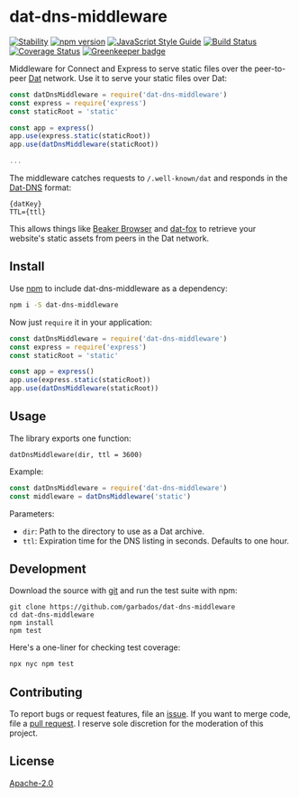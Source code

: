 # dat-dns-middleware

[![Stability](https://img.shields.io/badge/stability-experimental-orange.svg?style=flat-square)](https://nodejs.org/api/documentation.html#documentation_stability_index)
[![npm version](https://img.shields.io/npm/v/dat-dns-middleware.svg?style=flat-square)](https://www.npmjs.com/package/dat-dns-middleware)
[![JavaScript Style Guide](https://img.shields.io/badge/code_style-standard-brightgreen.svg?style=flat-square)](https://standardjs.com)
[![Build Status](https://img.shields.io/travis/garbados/dat-dns-middleware/master.svg?style=flat-square)](https://travis-ci.org/garbados/dat-dns-middleware)
[![Coverage Status](https://img.shields.io/coveralls/github/garbados/dat-dns-middleware.svg?style=flat-square)](https://coveralls.io/github/garbados/dat-dns-middleware?branch=master)
[![Greenkeeper badge](https://badges.greenkeeper.io/garbados/dat-dns-middleware.svg)](https://greenkeeper.io/)

Middleware for Connect and Express to serve static files over the peer-to-peer [Dat](https://datproject.org/) network. Use it to serve your static files over Dat:

```javascript
const datDnsMiddleware = require('dat-dns-middleware')
const express = require('express')
const staticRoot = 'static'

const app = express()
app.use(express.static(staticRoot))
app.use(datDnsMiddleware(staticRoot))

...
```

The middleware catches requests to `/.well-known/dat` and responds in the [Dat-DNS](https://github.com/beakerbrowser/beaker/wiki/Authenticated-Dat-URLs-and-HTTPS-to-Dat-Discovery) format:

```
{datKey}
TTL={ttl}
```

This allows things like [Beaker Browser](https://github.com/beakerbrowser/beaker) and [dat-fox](https://github.com/sammacbeth/dat-fox) to retrieve your website's static assets from peers in the Dat network.

## Install

Use [npm](https://www.npmjs.com/package/dat-dns-middleware) to include dat-dns-middleware as a dependency:

```bash
npm i -S dat-dns-middleware
```

Now just `require` it in your application:

```javascript
const datDnsMiddleware = require('dat-dns-middleware')
const express = require('express')
const staticRoot = 'static'

const app = express()
app.use(express.static(staticRoot))
app.use(datDnsMiddleware(staticRoot))
```

## Usage

The library exports one function:

```
datDnsMiddleware(dir, ttl = 3600)
```

Example:

```javascript
const datDnsMiddleware = require('dat-dns-middleware')
const middleware = datDnsMiddleware('static')
```

Parameters:

- `dir`: Path to the directory to use as a Dat archive.
- `ttl`: Expiration time for the DNS listing in seconds. Defaults to one hour.

## Development

Download the source with [git]() and run the test suite with npm:

```
git clone https://github.com/garbados/dat-dns-middleware
cd dat-dns-middleware
npm install
npm test
```

Here's a one-liner for checking test coverage:

```bash
npx nyc npm test
```

## Contributing

To report bugs or request features, file an [issue](https://github.com/garbados/dat-dns-middleware/issues). If you want to merge code, file a [pull request](https://github.com/garbados/dat-dns-middleware/pulls). I reserve sole discretion for the moderation of this project.

## License

[Apache-2.0](https://www.apache.org/licenses/LICENSE-2.0)
